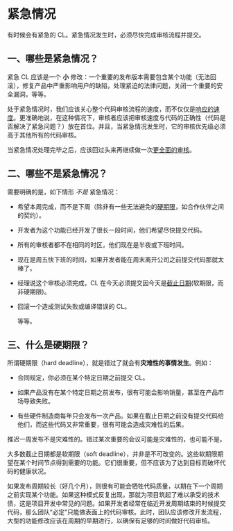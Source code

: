# 紧急情况



有时候会有紧急的 CL。紧急情况发生时，必须尽快完成审核流程并提交。

## 一、哪些是紧急情况？

紧急 CL 应该是一个 **小** 修改：一个重要的发布版本需要包含某个功能（无法回滚），修复产品中严重影响用户的缺陷，处理紧迫的法律问题，关闭一个重要的安全漏洞，等等。

处于紧急情况时，我们应该关心整个代码审核流程的速度，而不仅仅是[响应的速度](https://zijinshi.gitbook.io/google/index/speed)。更准确地说，在这种情况下，审核者应该把审核速度与代码的正确性（代码是否解决了紧急问题？）放在首位。并且，当紧急情况发生时，它的审核优先级必须高于其他所有的代码审核。

当紧急情况处理完毕之后，应该回过头来再继续做一次[更全面的审核](https://zijinshi.gitbook.io/google/index/looking-for)。

## 二、哪些不是紧急情况？

需要明确的是，如下情形 *不是* 紧急情况：

- 希望本周完成，而不是下周（除非有一些无法避免的[硬期限](https://zijinshi.gitbook.io/google/emergencies#deadlines)，如合作伙伴之间的契约）。

- 开发者为这个功能已经开发了很长一段时间，他们希望尽快提交代码。

- 所有的审核者都不在相同的时区，他们现在是半夜或下班时间。

- 现在是周五快下班的时间，如果开发者能在周末离开公司之前提交代码那就太棒了。

- 经理说这个审核必须完成，CL 在今天必须提交因今天是[截止日期](https://zijinshi.gitbook.io/google/emergencies#deadlines)(软期限，而非硬期限)。

- 回滚一个造成测试失败或编译错误的 CL。

  等等。

## 三、什么是硬期限？

所谓硬期限（hard deadline），就是错过了就会有**灾难性的事情发生**。例如：

- 合同规定，你必须在某个特定日期之前提交 CL。

- 如果产品没有在某个特定日期之前发布，很有可能会影响销量，甚至在产品市场导致失败。

- 有些硬件制造商每年只会发布一次产品。如果在截止日期之前没有提交代码给他们，而这些代码又非常重要，很有可能会造成灾难性的后果。

推迟一周发布不是灾难性的。错过某次重要的会议可能是灾难性的，也可能不是。

大多数截止日期都是软期限（soft deadline），并非是不可改变的。这些软期限期望在某个时间节点得到需要的功能。它们很重要，但不应该为了达到目标而破坏代码的健康状况。

如果发布周期较长（好几个月），则很有可能会牺牲代码质量，以期在下一个周期之前实现某个功能。如果这种模式反复出现，那就为项目筑起了难以承受的技术债，这是项目开发中常见的问题。如果开发者经常在临近开发周期结束的时候提交代码，那么团队“必定”只能做表面上的代码审核。此时，团队应该修改开发流程，大型的功能修改应该在周期的早期进行，以确保有足够的时间做好代码审核。